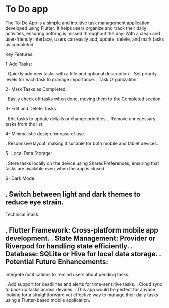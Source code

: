 # To Do app


The To-Do App is a simple and intuitive task management application developed using Flutter.
It helps users organize and track their daily activities, ensuring nothing is missed throughout 
the day. With a clean and user-friendly interface, users can easily add, update, delete, 
and mark tasks as completed.


Key Features:

1-Add Tasks:

. Quickly add new tasks with a title and optional description.
. Set priority levels for each task to manage importance.
. Task Organization:

2- Mark Tasks as Completed:

. Easily check off tasks when done, moving them to the Completed section.

3- Edit and Delete Tasks:

. Edit tasks to update details or change priorities.
 . Remove unnecessary tasks from the list.

4- Minimalistic design for ease of use.
    
 . Responsive layout, making it suitable for both mobile and tablet devices.

5- Local Data Storage:

. Store tasks locally on the device using SharedPreferences, ensuring that tasks are available 
even when the app is closed.

6- Dark Mode:

. Switch between light and dark themes to reduce eye strain.
-------------------------------------------------------------------------------------------------

Technical Stack:

. Flutter Framework: Cross-platform mobile app development.
. State Management: Provider or Riverpod for handling state efficiently.
. Database: SQLite or Hive for local data storage.
. Potential Future Enhancements:
-----------------------------------------------------------------------------------------------

Integrate notifications to remind users about pending tasks.

. Add support for deadlines and alerts for time-sensitive tasks.
. Cloud sync to back up tasks across devices.
. This app would be perfect for anyone looking for a straightforward yet effective way
to manage their daily tasks using a Flutter-based mobile application.




